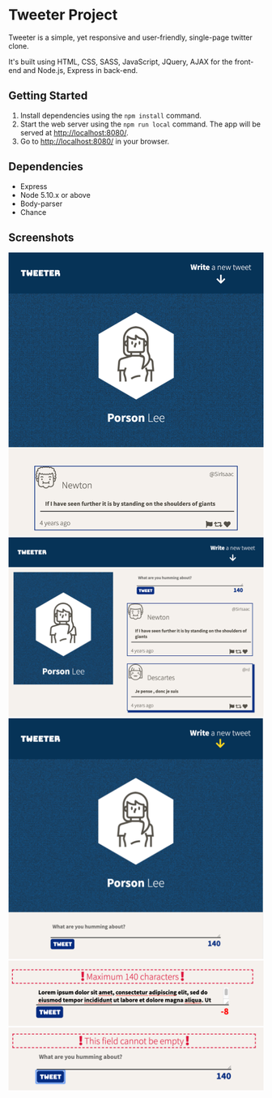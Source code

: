 # Tweeter Project

Tweeter is a simple, yet responsive and user-friendly, single-page twitter clone.

It's built using HTML, CSS, SASS, JavaScript, JQuery, AJAX for the front-end and Node.js, Express in back-end.

## Getting Started

1. Install dependencies using the `npm install` command.
2. Start the web server using the `npm run local` command. The app will be served at <http://localhost:8080/>.
3. Go to <http://localhost:8080/> in your browser.

## Dependencies

- Express
- Node 5.10.x or above
- Body-parser
- Chance

## Screenshots
!["Screenshot of mobile view"](https://github.com/oddporson/tweeter/blob/master/public/docs/tweeter-mobile-view.png)
!["Screenshot of tablet view"](https://github.com/oddporson/tweeter/blob/master/public/docs/tweeter-tablet-view.png)
!["Screenshot of tweeter box"](https://github.com/oddporson/tweeter/blob/master/public/docs/tweeter-box.png)
!["Screenshot of character limit"](https://github.com/oddporson/tweeter/blob/master/public/docs/tweeter-char-limit-error.png)
!["Screenshot of empty character error"](https://github.com/oddporson/tweeter/blob/master/public/docs/tweeter-empty-char-error.png)
